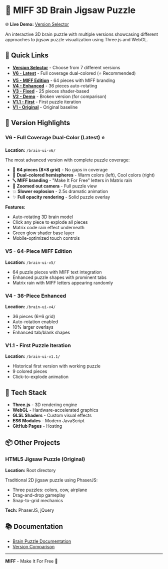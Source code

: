 # 🧠 MIFF 3D Brain Jigsaw Puzzle

🌐 **Live Demo:** [Version Selector](https://rcbiscuitsbelfast-prog.github.io/Miff-puzzle-phaser/)

An interactive 3D brain puzzle with multiple versions showcasing different approaches to jigsaw puzzle visualization using Three.js and WebGL.

## 🎯 Quick Links

- **[Version Selector](https://rcbiscuitsbelfast-prog.github.io/Miff-puzzle-phaser/)** - Choose from 7 different versions
- **[V6 - Latest](https://rcbiscuitsbelfast-prog.github.io/Miff-puzzle-phaser/brain-ui-v6/)** - Full coverage dual-colored (⭐ Recommended)
- **[V5 - MIFF Edition](https://rcbiscuitsbelfast-prog.github.io/Miff-puzzle-phaser/brain-ui-v5/)** - 64 pieces with MIFF branding
- **[V4 - Enhanced](https://rcbiscuitsbelfast-prog.github.io/Miff-puzzle-phaser/brain-ui-v4/)** - 36 pieces auto-rotating
- **[V3 - Fixed](https://rcbiscuitsbelfast-prog.github.io/Miff-puzzle-phaser/brain-ui-v3/)** - 25 pieces shader-based
- **[V2 - Demo](https://rcbiscuitsbelfast-prog.github.io/Miff-puzzle-phaser/brain-ui-v2/)** - Broken version (for comparison)
- **[V1.1 - First](https://rcbiscuitsbelfast-prog.github.io/Miff-puzzle-phaser/brain-ui-v1.1/)** - First puzzle iteration
- **[V1 - Original](https://rcbiscuitsbelfast-prog.github.io/Miff-puzzle-phaser/brain-ui-v1/)** - Original baseline

## 🌟 Version Highlights

### V6 - Full Coverage Dual-Color (Latest) ⭐
**Location:** `/brain-ui-v6/`

The most advanced version with complete puzzle coverage:
- 🧩 **64 pieces (8×8 grid)** - No gaps in coverage
- 🎨 **Dual-colored hemispheres** - Warm colors (left), Cool colors (right)
- 🔤 **MIFF branding** - "Make It For Free" letters in Matrix rain
- 📐 **Zoomed out camera** - Full puzzle view
- 💥 **Slower explosion** - 2.5s dramatic animation
- ✨ **Full opacity rendering** - Solid puzzle overlay

**Features:**
- Auto-rotating 3D brain model
- Click any piece to explode all pieces
- Matrix code rain effect underneath
- Green glow shader base layer
- Mobile-optimized touch controls

### V5 - 64-Piece MIFF Edition
**Location:** `/brain-ui-v5/`

- 64 puzzle pieces with MIFF text integration
- Enhanced puzzle shapes with prominent tabs
- Matrix rain with MIFF letters appearing randomly

### V4 - 36-Piece Enhanced
**Location:** `/brain-ui-v4/`

- 36 pieces (6×6 grid)
- Auto-rotation enabled
- 10% larger overlays
- Enhanced tab/blank shapes

### V1.1 - First Puzzle Iteration
**Location:** `/brain-ui-v1.1/`

- Historical first version with working puzzle
- 9 colored pieces
- Click-to-explode animation

## 🚀 Tech Stack

- **Three.js** - 3D rendering engine
- **WebGL** - Hardware-accelerated graphics
- **GLSL Shaders** - Custom visual effects
- **ES6 Modules** - Modern JavaScript
- **GitHub Pages** - Hosting

## 📦 Other Projects

### HTML5 Jigsaw Puzzle (Original)
**Location:** Root directory

Traditional 2D jigsaw puzzle using PhaserJS:
- Three puzzles: colors, cow, airplane
- Drag-and-drop gameplay
- Snap-to-grid mechanics

**Tech:** PhaserJS, jQuery

## 📚 Documentation

- [Brain Puzzle Documentation](brain-ui/README.md)
- [Version Comparison](https://rcbiscuitsbelfast-prog.github.io/Miff-puzzle-phaser/)

---

**MIFF** - Make It For Free 🎨
